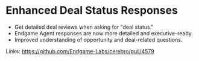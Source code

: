 # Enhanced Deal Status Responses

*   Get detailed deal reviews when asking for "deal status."
*   Endgame Agent responses are now more detailed and executive-ready.
*   Improved understanding of opportunity and deal-related questions.

Links:
https://github.com/Endgame-Labs/cerebro/pull/4579
